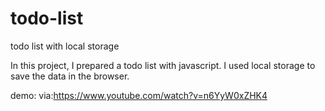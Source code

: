 # todo-list
todo list with local storage

In this project, I prepared a todo list with javascript. I used local storage to save the data in the browser.

demo:
via:https://www.youtube.com/watch?v=n6YyW0xZHK4
